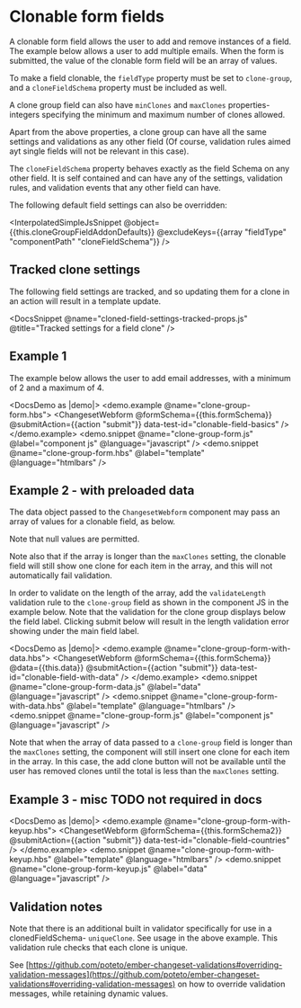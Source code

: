 # Clonable form fields

A clonable form field allows the user to add and remove instances of a field. The example below allows a user to add multiple emails. When the form is submitted, the value of the clonable form field will be an array of values.

To make a field clonable, the `fieldType` property must be set to `clone-group`, and a `cloneFieldSchema` property must be included as well.

A clone group field can also have `minClones` and `maxClones` properties- integers specifying the minimum and maximum number of clones allowed.

Apart from the above properties, a clone group can have all the same settings and validations as any other field (Of course, validation rules aimed ayt single fields will not be relevant in this case).

The `cloneFieldSchema` property behaves exactly as the field Schema on any other field. It is self contained and can have any of the settings, validation rules, and validation events that any other field can have.

The following default field settings can also be overridden:

<InterpolatedSimpleJsSnippet @object={{this.cloneGroupFieldAddonDefaults}} @excludeKeys={{array "fieldType" "componentPath" "cloneFieldSchema"}} />

## Tracked clone settings

The following field settings are tracked, and so updating them for a clone in an action will result in a template update.

<DocsSnippet @name="cloned-field-settings-tracked-props.js" @title="Tracked settings for a field clone" />

## Example 1

The example below allows the user to add email addresses, with a minimum of 2 and a maximum of 4.

<DocsDemo as |demo|>
<demo.example @name="clone-group-form.hbs">
<ChangesetWebform
@formSchema={{this.formSchema}}
@submitAction={{action "submit"}}
data-test-id="clonable-field-basics"
/>
</demo.example>
<demo.snippet @name="clone-group-form.js" @label="component js" @language="javascript" />
<demo.snippet @name="clone-group-form.hbs" @label="template" @language="htmlbars" />
</DocsDemo>

## Example 2 - with preloaded data

The data object passed to the `ChangesetWebform` component may pass an array of values for a clonable field, as below.

Note that null values are permitted.

Note also that if the array is longer than the `maxClones` setting, the clonable field will still show one clone for each item in the array, and this will not automatically fail validation.

In order to validate on the length of the array, add the `validateLength` validation rule to the `clone-group` field as shown in the component JS in the example below. Note that the validation for the clone group displays below the field label. Clicking submit below will result in the length validation error showing under the main field label.

<DocsDemo as |demo|>
<demo.example @name="clone-group-form-with-data.hbs">
<ChangesetWebform
@formSchema={{this.formSchema}}
@data={{this.data}}
@submitAction={{action "submit"}}
data-test-id="clonable-field-with-data"
/>
</demo.example>
<demo.snippet @name="clone-group-form-data.js" @label="data" @language="javascript" />
<demo.snippet @name="clone-group-form-with-data.hbs" @label="template" @language="htmlbars" />
<demo.snippet @name="clone-group-form.js" @label="component js" @language="javascript" />
</DocsDemo>

Note that when the array of data passed to a `clone-group` field is longer than the `maxClones` setting, the component will still insert one clone for each item in the array. In this case, the add clone button will not be available until the user has removed clones until the total is less than the `maxClones` setting.

## Example 3 - misc TODO not required in docs

<DocsDemo as |demo|>
<demo.example @name="clone-group-form-with-keyup.hbs">
<ChangesetWebform
@formSchema={{this.formSchema2}}
@submitAction={{action "submit"}}
data-test-id="clonable-field-countries"
/>
</demo.example>
<demo.snippet @name="clone-group-form-with-keyup.hbs" @label="template" @language="htmlbars" />
<demo.snippet @name="clone-group-form-keyup.js" @label="data" @language="javascript" />
</DocsDemo>

## Validation notes

Note that there is an additional built in validator specifically for use in a clonedFieldSchema- `uniqueClone`. See usage in the above example. This validation rule checks that each clone is unique.

<!-- TODO move to more appropriate docs. -->

See [https://github.com/poteto/ember-changeset-validations#overriding-validation-messages](https://github.com/poteto/ember-changeset-validations#overriding-validation-messages) on how to override validation messages, while retaining dynamic values.
